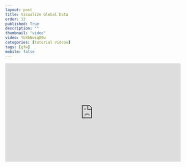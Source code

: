 ```yaml
---
layout: post
title: Visualize Global Data
order: 13
published: True
description: ""
thumbnail: "video"
video: YbXbNwiq89w
categories: [tutorial videos]
tags: [gfw]
mobile: false
---
```



<div id="desktopContent" class="content">
  <div class="video">
    <iframe width="560" height="315" src="https://www.youtube.com/embed/YbXbNwiq89w" frameborder="0" allowfullscreen></iframe>
  </div>
</div>

<div id="mobileContent" class="content">
</div>

